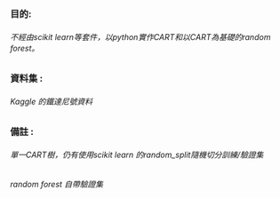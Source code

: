 ### 目的:
###### 不經由scikit learn等套件，以python實作CART和以CART為基礎的random forest。
### 資料集 :
###### Kaggle 的鐵達尼號資料
### 備註 :
######  單一CART樹，仍有使用scikit learn 的random_split隨機切分訓練/驗證集
######  random forest 自帶驗證集
